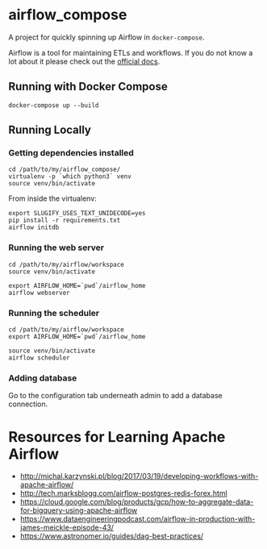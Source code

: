 # airflow_compose

A project for quickly spinning up Airflow in `docker-compose`.

Airflow is a tool for maintaining ETLs and workflows.  If you do not know a lot about it please check out the [official docs](https://airflow.apache.org/).

## Running with Docker Compose

`docker-compose up --build`

## Running Locally

### Getting dependencies installed

```
cd /path/to/my/airflow_compose/
virtualenv -p `which python3` venv
source venv/bin/activate
```

From inside the virtualenv:
```
export SLUGIFY_USES_TEXT_UNIDECODE=yes
pip install -r requirements.txt
airflow initdb
```

### Running the web server

```
cd /path/to/my/airflow/workspace
source venv/bin/activate

export AIRFLOW_HOME=`pwd`/airflow_home
airflow webserver
```

### Running the scheduler

```
cd /path/to/my/airflow/workspace
export AIRFLOW_HOME=`pwd`/airflow_home

source venv/bin/activate
airflow scheduler
```

### Adding database
Go to the configuration tab underneath admin to add a database connection.


# Resources for Learning Apache Airflow

- http://michal.karzynski.pl/blog/2017/03/19/developing-workflows-with-apache-airflow/
- http://tech.marksblogg.com/airflow-postgres-redis-forex.html
- https://cloud.google.com/blog/products/gcp/how-to-aggregate-data-for-bigquery-using-apache-airflow
- https://www.dataengineeringpodcast.com/airflow-in-production-with-james-meickle-episode-43/
- https://www.astronomer.io/guides/dag-best-practices/

